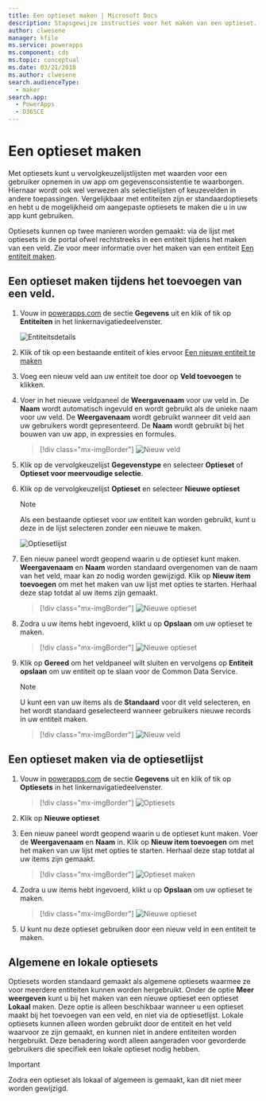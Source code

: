 ```yaml
---
title: Een optieset maken | Microsoft Docs
description: Stapsgewijze instructies voor het maken van een optieset.
author: clwesene
manager: kfile
ms.service: powerapps
ms.component: cds
ms.topic: conceptual
ms.date: 03/21/2018
ms.author: clwesene
search.audienceType:
  - maker
search.app:
  - PowerApps
  - D365CE
---
```


# <a name="create-an-option-set"></a>Een optieset maken

Met optiesets kunt u vervolgkeuzelijstlijsten met waarden voor een gebruiker opnemen in uw app om gegevensconsistentie te waarborgen. Hiernaar wordt ook wel verwezen als selectielijsten of keuzevelden in andere toepassingen. Vergelijkbaar met entiteiten zijn er standaardoptiesets en hebt u de mogelijkheid om aangepaste optiesets te maken die u in uw app kunt gebruiken.

Optiesets kunnen op twee manieren worden gemaakt: via de lijst met optiesets in de portal ofwel rechtstreeks in een entiteit tijdens het maken van een veld. Zie voor meer informatie over het maken van een entiteit [Een entiteit maken](data-platform-create-entity.md).

## <a name="creating-an-option-set-while-adding-a-field"></a>Een optieset maken tijdens het toevoegen van een veld.

1. Vouw in [powerapps.com](https://web.powerapps.com/?utm_source=padocs&utm_medium=linkinadoc&utm_campaign=referralsfromdoc) de sectie **Gegevens** uit en klik of tik op **Entiteiten** in het linkernavigatiedeelvenster.

    ![Entiteitsdetails](./media/data-platform-cds-create-entity/entitylist.png "Entiteitenlijst")

2. Klik of tik op een bestaande entiteit of kies ervoor [Een nieuwe entiteit te maken](data-platform-create-entity.md)

3. Voeg een nieuw veld aan uw entiteit toe door op **Veld toevoegen** te klikken.

4. Voer in het nieuwe veldpaneel de **Weergavenaam** voor uw veld in. De **Naam** wordt automatisch ingevuld en wordt gebruikt als de unieke naam voor uw veld. De **Weergavenaam** wordt gebruikt wanneer dit veld aan uw gebruikers wordt gepresenteerd. De **Naam** wordt gebruikt bij het bouwen van uw app, in expressies en formules.

    > [!div class="mx-imgBorder"] 
    > ![Nieuw veld](./media/data-platform-cds-create-entity/newfieldpanel.png "Paneel Nieuw veld")

5. Klik op de vervolgkeuzelijst **Gegevenstype** en selecteer **Optieset** of **Optieset voor meervoudige selectie**.

6. Klik op de vervolgkeuzelijst **Optieset** en selecteer **Nieuwe optieset**

    > [!NOTE]
    > Als een bestaande optieset voor uw entiteit kan worden gebruikt, kunt u deze in de lijst selecteren zonder een nieuwe te maken.

    ![Optiesetlijst](./media/data-platform-cds-newoptionset/fieldpanel-1.png "Optiesetlijst")

7. Een nieuw paneel wordt geopend waarin u de optieset kunt maken. **Weergavenaam** en **Naam** worden standaard overgenomen van de naam van het veld, maar kan zo nodig worden gewijzigd. Klik op **Nieuw item toevoegen** om met het maken van uw lijst met opties te starten. Herhaal deze stap totdat al uw items zijn gemaakt.

    > [!div class="mx-imgBorder"] 
    > ![Nieuwe optieset](./media/data-platform-cds-newoptionset/field-optionsetpanel.png "Nieuwe optieset")

8. Zodra u uw items hebt ingevoerd, klikt u op **Opslaan** om uw optieset te maken.

    > [!div class="mx-imgBorder"] 
    > ![Nieuwe optieset](./media/data-platform-cds-newoptionset/field-optionsetpanel-values.png "Nieuwe optieset")

9. Klik op **Gereed** om het veldpaneel wilt sluiten en vervolgens op **Entiteit opslaan** om uw entiteit op te slaan voor de Common Data Service.

    > [!NOTE]
    > U kunt een van uw items als de **Standaard** voor dit veld selecteren, en het wordt standaard geselecteerd wanneer gebruikers nieuwe records in uw entiteit maken.

    > [!div class="mx-imgBorder"] 
    > ![Nieuw veld](./media/data-platform-cds-newoptionset/fieldpanel-2.png "Paneel Nieuw veld")

## <a name="creating-an-option-set-from-the-option-set-list"></a>Een optieset maken via de optiesetlijst

1. Vouw in [powerapps.com](https://web.powerapps.com/?utm_source=padocs&utm_medium=linkinadoc&utm_campaign=referralsfromdoc) de sectie **Gegevens** uit en klik of tik op **Optiesets** in het linkernavigatiedeelvenster.

    > [!div class="mx-imgBorder"] 
    > ![Optiesets](./media/data-platform-cds-newoptionset/optionsetlist.png "Optiesetlijst")

2. Klik op **Nieuwe optieset**

3. Een nieuw paneel wordt geopend waarin u de optieset kunt maken. Voer de **Weergavenaam** en **Naam** in. Klik op **Nieuw item toevoegen** om met het maken van uw lijst met opties te starten. Herhaal deze stap totdat al uw items zijn gemaakt.

    > [!div class="mx-imgBorder"] 
    > ![Optieset maken](./media/data-platform-cds-newoptionset/optionset-create.png "Optieset maken")

4. Zodra u uw items hebt ingevoerd, klikt u op **Opslaan** om uw optieset te maken.

    > [!div class="mx-imgBorder"] 
    > ![Nieuwe optieset](./media/data-platform-cds-newoptionset/optionset-create-values.png "Nieuwe optieset")

5. U kunt nu deze optieset gebruiken door een nieuw veld in een entiteit te maken.

## <a name="global-and-local-option-sets"></a>Algemene en lokale optiesets

Optiesets worden standaard gemaakt als algemene optiesets waarmee ze voor meerdere entiteiten kunnen worden hergebruikt. Onder de optie **Meer weergeven** kunt u bij het maken van een nieuwe optieset een optieset **Lokaal** maken. Deze optie is alleen beschikbaar wanneer u een optieset maakt bij het toevoegen van een veld, en niet via de optiesetlijst. Lokale optiesets kunnen alleen worden gebruikt door de entiteit en het veld waarvoor ze zijn gemaakt, en kunnen niet in andere entiteiten worden hergebruikt. Deze benadering wordt alleen aangeraden voor gevorderde gebruikers die specifiek een lokale optieset nodig hebben.

> [!IMPORTANT]
> Zodra een optieset als lokaal of algemeen is gemaakt, kan dit niet meer worden gewijzigd.
